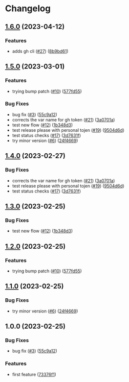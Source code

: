 # Changelog

## [1.6.0](https://github.com/snap-rush/gh-actions/compare/v1.5.0...v1.6.0) (2023-04-12)


### Features

* adds gh cli ([#27](https://github.com/snap-rush/gh-actions/issues/27)) ([8b9bd61](https://github.com/snap-rush/gh-actions/commit/8b9bd6187a87b1e85bd0b51c3d64b11974afa6d5))

## [1.5.0](https://github.com/snap-rush/gh-actions/compare/v1.4.0...v1.5.0) (2023-03-01)


### Features

* trying bump patch ([#10](https://github.com/snap-rush/gh-actions/issues/10)) ([577fd55](https://github.com/snap-rush/gh-actions/commit/577fd5528715ebb89538e739ed7c7b8b784d87a1))


### Bug Fixes

* bug fix ([#3](https://github.com/snap-rush/gh-actions/issues/3)) ([55c9a12](https://github.com/snap-rush/gh-actions/commit/55c9a12d690bfd38899d6add18218006e0946142))
* corrects the var name for gh token ([#21](https://github.com/snap-rush/gh-actions/issues/21)) ([3a0701a](https://github.com/snap-rush/gh-actions/commit/3a0701a799db93776ad17ea380ab9844f3956a8a))
* test new flow ([#12](https://github.com/snap-rush/gh-actions/issues/12)) ([1b348d3](https://github.com/snap-rush/gh-actions/commit/1b348d37b6ae27748413795b09953952d214cb41))
* test release please with personal tojen ([#19](https://github.com/snap-rush/gh-actions/issues/19)) ([9504d6d](https://github.com/snap-rush/gh-actions/commit/9504d6dc6524903018fec80d1e2879eb59afa521))
* test status checks ([#17](https://github.com/snap-rush/gh-actions/issues/17)) ([3d7631f](https://github.com/snap-rush/gh-actions/commit/3d7631f821dba7fc6a514cd42ee0a25124d31198))
* try minor version ([#6](https://github.com/snap-rush/gh-actions/issues/6)) ([24f4669](https://github.com/snap-rush/gh-actions/commit/24f46695e3fcb87be0ba6fde55a889fbf16f01cf))

## [1.4.0](https://github.com/snap-rush/gh-actions/compare/v1.3.0...v1.4.0) (2023-02-27)


### Bug Fixes

* corrects the var name for gh token ([#21](https://github.com/snap-rush/gh-actions/issues/21)) ([3a0701a](https://github.com/snap-rush/gh-actions/commit/3a0701a799db93776ad17ea380ab9844f3956a8a))
* test release please with personal tojen ([#19](https://github.com/snap-rush/gh-actions/issues/19)) ([9504d6d](https://github.com/snap-rush/gh-actions/commit/9504d6dc6524903018fec80d1e2879eb59afa521))
* test status checks ([#17](https://github.com/snap-rush/gh-actions/issues/17)) ([3d7631f](https://github.com/snap-rush/gh-actions/commit/3d7631f821dba7fc6a514cd42ee0a25124d31198))

## [1.3.0](https://github.com/snap-rush/gh-actions/compare/v1.2.0...v1.3.0) (2023-02-25)


### Bug Fixes

* test new flow ([#12](https://github.com/snap-rush/gh-actions/issues/12)) ([1b348d3](https://github.com/snap-rush/gh-actions/commit/1b348d37b6ae27748413795b09953952d214cb41))

## [1.2.0](https://github.com/snap-rush/gh-actions/compare/v1.1.0...v1.2.0) (2023-02-25)


### Features

* trying bump patch ([#10](https://github.com/snap-rush/gh-actions/issues/10)) ([577fd55](https://github.com/snap-rush/gh-actions/commit/577fd5528715ebb89538e739ed7c7b8b784d87a1))

## [1.1.0](https://github.com/snap-rush/gh-actions/compare/v1.0.0...v1.1.0) (2023-02-25)


### Bug Fixes

* try minor version ([#6](https://github.com/snap-rush/gh-actions/issues/6)) ([24f4669](https://github.com/snap-rush/gh-actions/commit/24f46695e3fcb87be0ba6fde55a889fbf16f01cf))

## 1.0.0 (2023-02-25)


### Bug Fixes

* bug fix ([#3](https://github.com/snap-rush/gh-actions/issues/3)) ([55c9a12](https://github.com/snap-rush/gh-actions/commit/55c9a12d690bfd38899d6add18218006e0946142))

### Features

* first feature ([73376f1](https://github.com/snapdocs/sd-services/commit/73376f100bfb04c0409c882f9b947587682ffa0d))
